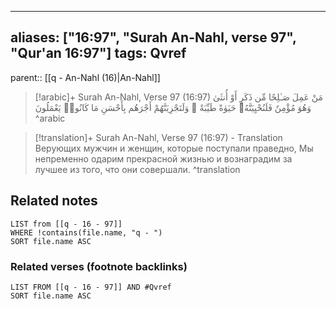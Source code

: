 
---
aliases: ["16:97", "Surah An-Nahl, verse 97", "Qur'an 16:97"]
tags: Qvref
---

parent:: [[q - An-Nahl (16)|An-Nahl]]

> [!arabic]+ Surah An-Nahl, Verse 97 (16:97)
> <span class="quran-arabic">مَنْ عَمِلَ صَـٰلِحًا مِّن ذَكَرٍ أَوْ أُنثَىٰ وَهُوَ مُؤْمِنٌ فَلَنُحْيِيَنَّهُۥ حَيَوٰةً طَيِّبَةً ۖ وَلَنَجْزِيَنَّهُمْ أَجْرَهُم بِأَحْسَنِ مَا كَانُوا۟ يَعْمَلُونَ</span>
^arabic

> [!translation]+ Surah An-Nahl, Verse 97 (16:97) - Translation
> Верующих мужчин и женщин, которые поступали праведно, Мы непременно одарим прекрасной жизнью и вознаградим за лучшее из того, что они совершали.
^translation



## Related notes
```dataview
LIST from [[q - 16 - 97]]
WHERE !contains(file.name, "q - ")
SORT file.name ASC
```

### Related verses (footnote backlinks)
```dataview
LIST FROM [[q - 16 - 97]] AND #Qvref
SORT file.name ASC
```

